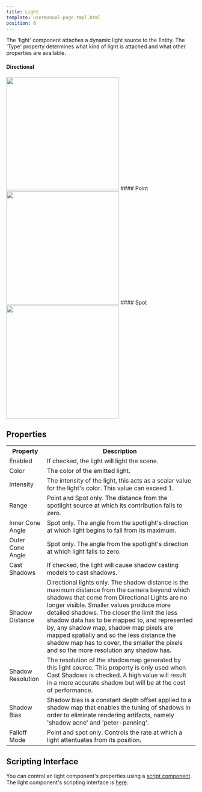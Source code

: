 ```yaml
---
title: Light
template: usermanual-page.tmpl.html
position: 6
---
```


The 'light' component attaches a dynamic light source to the Entity. The 'Type' property determines what kind of light is attached and what other properties are available.

#### Directional
<img src="/images/user-manual/components/component-light-directional.jpg" style="width: 300px" />
#### Point
<img src="/images/user-manual/components/component-light-point.jpg" style="width: 300px" />
#### Spot
<img src="/images/user-manual/components/component-light-spot.jpg" style="width: 300px" />

## Properties

<table class="table table-striped">
    <col class="property-name"></col>
    <col class="property-description"></col>
    <tr><th>Property</th><th>Description</th></tr>
    <tr><td>Enabled</td><td>If checked, the light will light the scene.</td></tr>
    <tr><td>Color</td><td>The color of the emitted light.</td></tr>
    <tr><td>Intensity</td><td>The intensity of the light, this acts as a scalar value for the light's color. This value can exceed 1.</td></tr>
    <tr><td>Range</td><td>Point and Spot only. The distance from the spotlight source at which its contribution falls to zero.</td></tr>
    <tr><td>Inner Cone Angle</td><td>Spot only. The angle from the spotlight's direction at which light begins to fall from its maximum.</td></tr>
    <tr><td>Outer Cone Angle</td><td>Spot only. The angle from the spotlight's direction at which light falls to zero.</td></tr>
    <tr><td>Cast Shadows</td><td>If checked, the light will cause shadow casting models to cast shadows.</td></tr>
    <tr><td>Shadow Distance</td><td>Directional lights only. The shadow distance is the maximum distance from the camera beyond which shadows that come from Directional Lights are no longer visible. Smaller values produce more detailed shadows. The closer the limit the less shadow data has to be mapped to, and represented by, any shadow map; shadow map pixels are mapped spatially and so the less distance the shadow map has to cover, the smaller the pixels and so the more resolution any shadow has.</td></tr>
    <tr><td>Shadow Resolution</td><td>The resolution of the shadowmap generated by this light source. This property is only used when Cast Shadows is checked. A high value will result in a more accurate shadow but will be at the cost of performance.</td></tr>
    <tr><td>Shadow Bias</td><td>Shadow bias is a constant depth offset applied to a shadow map that enables the tuning of shadows in order to eliminate rendering artifacts, namely 'shadow acne' and 'peter-panning'.</td></tr>
    <tr><td>Falloff Mode</td><td>Point and spot only. Controls the rate at which a light attentuates from its position.</td></tr>
</table>

## Scripting Interface

You can control an light component's properties using a [script component][4]. The light component's scripting interface is [here][5].

[4]: /user-manual/packs/components/script
[5]: /engine/api/stable/symbols/pc.LightComponent.html

[1]: /images/platform/component_directionallight.png
[2]: /images/platform/component_pointlight.png
[3]: /images/platform/component_spotlight.png
